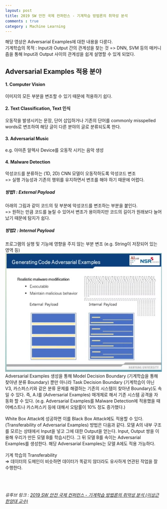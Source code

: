 ```yaml
---
layout: post
title: 2019 SW 안전 국제 컨퍼런스 - 기계학습 방법론의 취약성 분석
comments : true
category : Machine Learning
---
```


해당 영상은 Adversarial Examples에 대한 내용을 다룬다. 
<br/>
기계학습의 목적 : Input과 Output 간의 관계성을 찾는 것
=> DNN, SVM 등의 매커니즘을 통해 Input과 Output 사이의 관계성을 쉽게 설명할 수 있게 되었다. 
<br/>
## Adversarial Examples 적용 분야
#### 1. Computer Vision
이미지의 모든 부분을 변조할 수 있기 때문에 적용하기 쉽다.
#### 2. Text Classification, Text 인식
오동작을 발생시키는 문장, 단어 삽입하거나 기존의 단어를 commonly misspelled words로 변조하여 해당 글이 다른 분야의 글로 분류되도록 한다.
#### 3. Adversarial Music
e.g. 아마존 알렉사 Device를 오동작 시키는 음악 생성 <br/>
#### 4. Malware Detection
악성코드를 분류하는 (1D, 2D) CNN 모델이 오동작하도록 악성코드 변조 <br/>
=> 실행 가능성과 기존의 행위를 유지하면서 변조를 해야 하기 때문에 어렵다. <br/>
##### 방법1 : External Payload
아래의 그림과 같이 코드의 뒷 부분에 악성코드를 변조하는 부분을 붙인다. <br/>
=> 원하는 만큼 코드를 늘릴 수 있어서 변조가 용이하지만 코드의 길이가 원래보다 늘어났기 때문에 탐지가 쉽다.
##### 방법2 : Internal Payload
프로그램의 실행 및 기능에 영향을 주지 않는 부분 변조
(e.g. String이 저장되어 있는 영역 등)
![Alt text](../img/external_internal_payload.JPG)
<br/>
Adversarial Examples 생성을 통해 Model Decision Boundary (기계학습을 통해 찾아낸 분류 Boundary) 뿐만 아니라 Task Decision Boundary (기계학습이 아닌 V3, 카스퍼스키와 같은 분류 문제를 해결하는 기존의 시스템이 찾아낸 Boundary)도 속일 수 있다. 즉, A.I를 (Adversarial Examples) 매개체로 해서 기존 시스템 공격을 자동화 할 수 있다. (e.g. Adversarial Examples를 Malware Detection에 적용했을 때 어베스트나 카스퍼스키 등에 대해서 오탐률이 10% 정도 증가했다.) 
<br/><br/>
White Box Attack에 성공하면 이를 Black Box Attack에도 적용할 수 있다. (Transferability of Adversarial Examples) 방법은 다음과 같다. 모델 A의 내부 구조를 모르는 상태에서 Input을 넣고 그에 대한 Output을 얻는다. Input, Output 쌍을 이용해 우리가 만든 모델 B를 학습시킨다. 그 뒤 모델 B를 속이는 Adversarial Examples를 생성한다. 해당 Adversarial Examples는 모델 A에도 적용 가능하다.
<br/><br/>
기계 학습의 Transferability <br/>
=> 데이터의 도메인이 비슷하면 데이터가 똑같지 않더라도 유사하게 연관된 작업을 잘 수행한다.

<br/><br/>
###### 유투브 링크 : [2019 SW 안전 국제 컨퍼런스 - 기계학습 방법론의 취약성 분석 (이상근 한양대 교수)](https://www.youtube.com/watch?v=aho30FijZQc)


